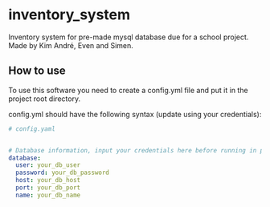 # inventory_system
Inventory system for pre-made mysql database due for a school project.
Made by Kim André, Even and Simen.


## How to use
To use this software you need to create a config.yml file and put it in the project root directory.

config.yml should have the following syntax (update using your credentials): 
```yaml
# config.yaml


# Database information, input your credentials here before running in production!
database:
  user: your_db_user
  password: your_db_password
  host: your_db_host
  port: your_db_port
  name: your_db_name
